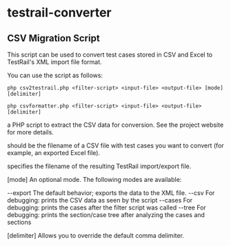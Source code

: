 # testrail-converter

CSV Migration Script
--------------------

This script can be used to convert test cases stored in CSV and Excel 
to TestRail's XML import file format.

You can use the script as follows:

```
php csv2testrail.php <filter-script> <input-file> <output-file> [mode] [delimiter]
```

```
php csvformatter.php <filter-script> <input-file> <output-file> [delimiter]
```

<filter-script> a PHP script to extract the CSV data for conversion.
See the project website for more details.

<input-file> should be the filename of a CSV file with test cases
you want to convert (for example, an exported Excel file).

<output-file> specifies the filename of the resulting TestRail
import/export file.

[mode] An optional mode. The following modes are available:

  --export  The default behavior; exports the data to the XML file.
  --csv     For debugging: prints the CSV data as seen by the script
  --cases   For debugging: prints the cases after the filter script
            was called
  --tree    For debugging: prints the section/case tree after analyzing
            the cases and sections
			
[delimiter] Allows you to override the default comma delimiter.
